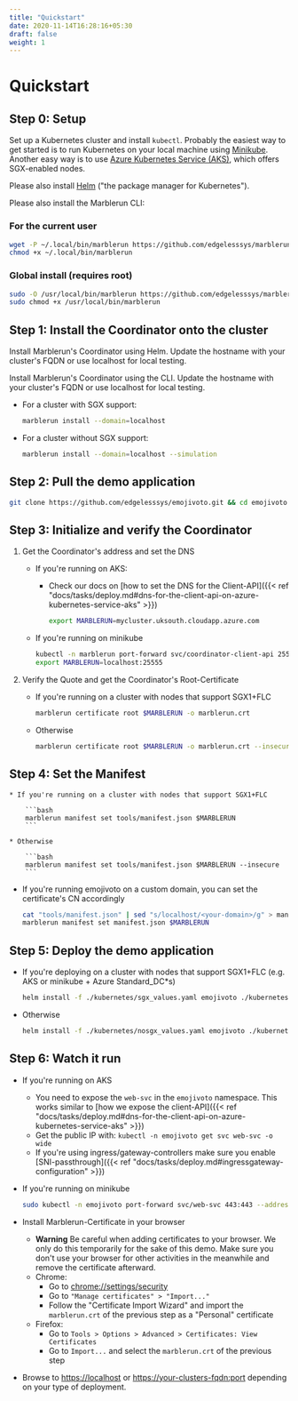 ```yaml
---
title: "Quickstart"
date: 2020-11-14T16:28:16+05:30
draft: false
weight: 1
---
```


# Quickstart

## Step 0: Setup
Set up a Kubernetes cluster and install `kubectl`. Probably the easiest way to get started is to run Kubernetes on your local machine using [Minikube](https://kubernetes.io/docs/tasks/tools/install-minikube/). Another easy way is to use [Azure Kubernetes Service (AKS)](https://docs.microsoft.com/en-us/azure/aks/kubernetes-walkthrough-portal), which offers SGX-enabled nodes.

Please also install [Helm](https://helm.sh/docs/intro/install/) ("the package manager for Kubernetes").

Please also install the Marblerun CLI:
### For the current user
```bash
wget -P ~/.local/bin/marblerun https://github.com/edgelesssys/marblerun/releases/latest/download/marblerun-cli
chmod +x ~/.local/bin/marblerun
```
### Global install (requires root)
```bash
sudo -O /usr/local/bin/marblerun https://github.com/edgelesssys/marblerun/releases/latest/download/marblerun-cli
sudo chmod +x /usr/local/bin/marblerun
```

## Step 1: Install the Coordinator onto the cluster

Install Marblerun's Coordinator using Helm.
Update the hostname with your cluster's FQDN or use localhost for local testing.

Install Marblerun's Coordinator using the CLI.
Update the hostname with your cluster's FQDN or use localhost for local testing.

* For a cluster with SGX support:
    ```bash
    marblerun install --domain=localhost
    ```

* For a cluster without SGX support:

    ```bash
    marblerun install --domain=localhost --simulation
    ```

## Step 2: Pull the demo application

```bash
git clone https://github.com/edgelesssys/emojivoto.git && cd emojivoto
```

## Step 3: Initialize and verify the Coordinator

1. Get the Coordinator's address and set the DNS

    * If you're running on AKS:
        * Check our docs on [how to set the DNS for the Client-API]({{< ref "docs/tasks/deploy.md#dns-for-the-client-api-on-azure-kubernetes-service-aks" >}})

            ```bash
            export MARBLERUN=mycluster.uksouth.cloudapp.azure.com
            ```

    * If you're running on minikube

        ```bash
        kubectl -n marblerun port-forward svc/coordinator-client-api 25555:25555 --address localhost >/dev/null &
        export MARBLERUN=localhost:25555
        ```

1. Verify the Quote and get the Coordinator's Root-Certificate
    * If you're running on a cluster with nodes that support SGX1+FLC

        ```bash
        marblerun certificate root $MARBLERUN -o marblerun.crt
        ```

    * Otherwise

        ```bash
        marblerun certificate root $MARBLERUN -o marblerun.crt --insecure
        ```

## Step 4: Set the Manifest

    * If you're running on a cluster with nodes that support SGX1+FLC

        ```bash
        marblerun manifest set tools/manifest.json $MARBLERUN
        ```

    * Otherwise

        ```bash
        marblerun manifest set tools/manifest.json $MARBLERUN --insecure
        ```

* If you're running emojivoto on a custom domain, you can set the certificate's CN accordingly

    ```bash
    cat "tools/manifest.json" | sed "s/localhost/<your-domain>/g" > manifest.json
    marblerun manifest set manifest.json $MARBLERUN
    ```

## Step 5: Deploy the demo application

* If you're deploying on a cluster with nodes that support SGX1+FLC (e.g. AKS or minikube + Azure Standard_DC*s)

  ```bash
  helm install -f ./kubernetes/sgx_values.yaml emojivoto ./kubernetes --create-namespace -n emojivoto
  ```

* Otherwise

  ```bash
  helm install -f ./kubernetes/nosgx_values.yaml emojivoto ./kubernetes --create-namespace -n emojivoto
  ```

## Step 6: Watch it run

* If you're running on AKS
    * You need to expose the `web-svc` in the `emojivoto` namespace. This works similar to [how we expose the client-API]({{< ref "docs/tasks/deploy.md#dns-for-the-client-api-on-azure-kubernetes-service-aks" >}})
    * Get the public IP with: `kubectl -n emojivoto get svc web-svc -o wide`
    * If you're using ingress/gateway-controllers make sure you enable [SNI-passthrough]({{< ref "docs/tasks/deploy.md#ingressgateway-configuration" >}})
* If you're running on minikube

    ```bash
    sudo kubectl -n emojivoto port-forward svc/web-svc 443:443 --address 0.0.0.0
    ```

* Install Marblerun-Certificate in your browser
    * **Warning** Be careful when adding certificates to your browser. We only do this temporarily for the sake of this demo. Make sure you don't use your browser for other activities in the meanwhile and remove the certificate afterward.
    * Chrome:
        * Go to <chrome://settings/security>
        * Go to `"Manage certificates" > "Import..."`
        * Follow the "Certificate Import Wizard" and import the `marblerun.crt` of the previous step as a "Personal" certificate
    * Firefox:
        * Go to `Tools > Options > Advanced > Certificates: View Certificates`
        * Go to `Import...` and select the `marblerun.crt` of the previous step

* Browse to [https://localhost](https://localhost) or [https://your-clusters-fqdn:port](#) depending on your type of deployment.
